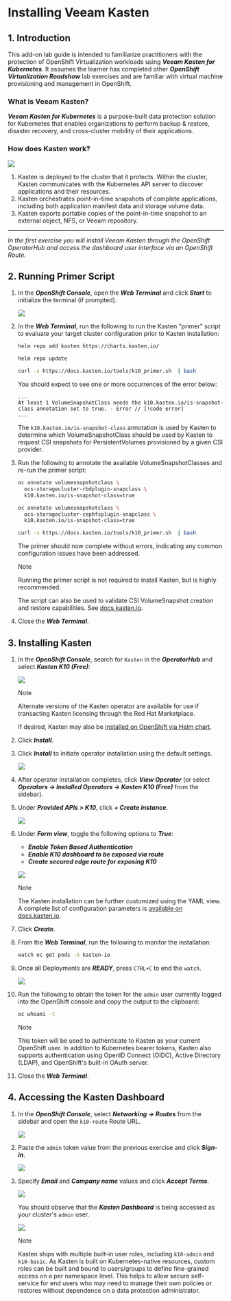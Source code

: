 # Installing Veeam Kasten <Badge type="tip" text="v6.5.13" />

## 1. Introduction

This add-on lab guide is intended to familiarize practitioners with the protection of OpenShift Virtualization workloads using ***Veeam Kasten for Kubernetes***. It assumes the learner has completed other ***OpenShift Virtualization Roadshow*** lab exercises and are familiar with virtual machine provisioning and management in OpenShift.

### What is Veeam Kasten?

***Veeam Kasten for Kubernetes*** is a purpose-built data protection solution for Kubernetes that enables organizations to perform backup & restore, disaster recovery, and cross-cluster mobility of their applications.

### How does Kasten work?

![](static/install/00.png)

1. Kasten is deployed to the cluster that it protects. Within the cluster, Kasten communicates with the Kubernetes API server to discover applications and their resources.
2. Kasten orchestrates point-in-time snapshots of complete applications, including both application manifest data and storage volume data.
3. Kasten exports portable copies of the point-in-time snapshot to an external object, NFS, or Veeam repository.

---

*In the first exercise you will install Veeam Kasten through the OpenShift OperatorHub and access the dashboard user interface via an OpenShift Route.*

## 2. Running Primer Script

1. In the ***OpenShift Console***, open the ***Web Terminal*** and click ***Start*** to initialize the terminal (if prompted).

    ![](static/install/01.png)

1. In the ***Web Terminal***, run the following to run the Kasten "primer" script to evaluate your target cluster configuration prior to Kasten installation:

    ```bash
    helm repo add kasten https://charts.kasten.io/

    helm repo update

    curl -s https://docs.kasten.io/tools/k10_primer.sh  | bash
    ```

    You should expect to see one or more occurrences of the error below:

    ```
    ...
    At least 1 VolumeSnapshotClass needs the k10.kasten.io/is-snapshot-class annotation set to true. - Error // [!code error]
    ...
    ```

    The `k10.kasten.io/is-snapshot-class` annotation is used by Kasten to determine which VolumeSnapshotClass should be used by Kasten to request CSI snapshots for PersistentVolumes provisioned by a given CSI provider.

1. Run the following to annotate the available VolumeSnapshotClasses and re-run the primer script:

    ```bash
    oc annotate volumesnapshotclass \
      ocs-storagecluster-rbdplugin-snapclass \
      k10.kasten.io/is-snapshot-class=true
    
    oc annotate volumesnapshotclass \
      ocs-storagecluster-cephfsplugin-snapclass \
      k10.kasten.io/is-snapshot-class=true

    curl -s https://docs.kasten.io/tools/k10_primer.sh  | bash
    ```

    The primer should now complete without errors, indicating any common configuration issues have been addressed.

    > [!NOTE]
    >
    > Running the primer script is not required to install Kasten, but is highly recommended.
    >
    > The script can also be used to validate CSI VolumeSnapshot creation and restore capabilities. See [docs.kasten.io](https://docs.kasten.io/latest/install/storage.html#csi-preflight).

1. Close the ***Web Terminal***.

## 3. Installing Kasten

1. In the ***OpenShift Console***, search for `Kasten` in the ***OperatorHub*** and select ***Kasten K10 (Free)***:

    ![](static/install/02.png)

    > [!NOTE]
    >
    > Alternate versions of the Kasten operator are available for use if transacting Kasten licensing through the Red Hat Marketplace.
    >
    > If desired, Kasten may also be [installed on OpenShift via Helm chart](https://docs.kasten.io/latest/install/openshift/helm.html#helm-based-installation). 

1. Click ***Install***.

1. Click ***Install*** to initiate operator installation using the default settings.

    ![](static/install/03.png)

1. After operator installation completes, click ***View Operator*** (or select ***Operators → Installed Operators → Kasten K10 (Free)*** from the sidebar).

1. Under ***Provided APIs > K10***, click ***+ Create instance***.

    ![](static/install/04.png)

1. Under ***Form view***, toggle the following options to ***True***:

    - ***Enable Token Based Authentication***
    - ***Enable K10 dashboard to be exposed via route***
    - ***Create secured edge route for exposing K10***

    ![](static/install/05.png)

    > [!NOTE]
    >
    > The Kasten installation can be further customized using the YAML view. A complete list of configuration parameters is [available on docs.kasten.io](https://docs.kasten.io/latest/install/advanced.html#complete-list-of-k10-helm-options). 

1. Click ***Create***.

1. From the ***Web Terminal***, run the following to monitor the installation:

    ```bash
    watch oc get pods -n kasten-io
    ```

1. Once all Deployments are ***READY***, press `CTRL+C` to end the `watch`.

    ![](static/install/06.png)

1. Run the following to obtain the token for the `admin` user currently logged into the OpenShift console and copy the output to the clipboard:

    ```bash
    oc whoami -t
    ```

    > [!NOTE]
    >
    > This token will be used to authenticate to Kasten as your current OpenShift user. In addition to Kubernetes bearer tokens, Kasten also supports authentication using OpenID Connect (OIDC), Active Directory (LDAP), and OpenShift's built-in OAuth server. 

2. Close the ***Web Terminal***.

## 4. Accessing the Kasten Dashboard

1. In the ***OpenShift Console***, select ***Networking → Routes*** from the sidebar and open the `k10-route` Route URL.

    ![](static/install/07.png)

1. Paste the `admin` token value from the previous exercise and click ***Sign-in***.

    ![](static/install/08.png)

1. Specify ***Email*** and ***Company name*** values and click ***Accept Terms***.

    ![](static/install/09.png)

    You should observe that the ***Kasten Dashboard*** is being accessed as your cluster's `admin` user.

    ![](static/install/10.png)

    > [!NOTE]
    >
    > Kasten ships with multiple built-in user roles, including `k10-admin` and `k10-basic`. As Kasten is built on Kubernetes-native resources, custom roles can be built and bound to users/groups to define fine-grained access on a per namespace level. This helps to allow secure self-service for end users who may need to manage their own policies or restores without dependence on a data protection administrator.